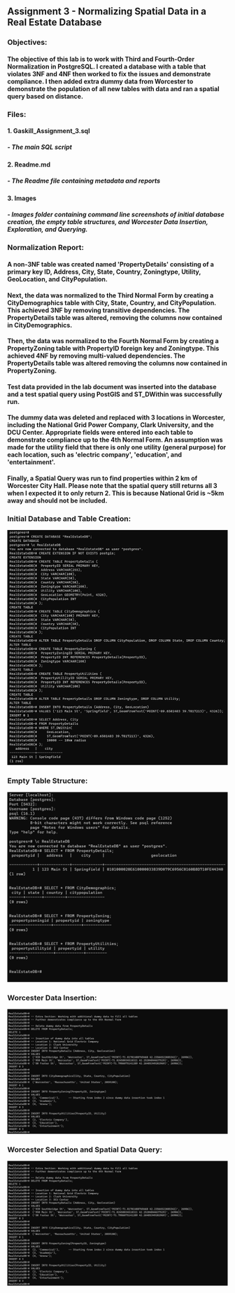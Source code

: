 ## Assignment 3 - Normalizing Spatial Data in a Real Estate Database

### **Objectives:**
#### The objective of this lab is to work with Third and Fourth-Order Normalization in PostgreSQL. I created a database with a table that violates 3NF and 4NF then worked to fix the issues and demonstrate compliance. I then added extra dummy data from Worcester to demonstrate the population of all new tables with data and ran a spatial query based on distance.

### **Files:**
#### 1. Gaskill_Assignment_3.sql
#####  - The main SQL script
#### 2. Readme.md
#####  - The Readme file containing metadata and reports
#### 3. Images
#####  - Images folder containing command line screenshots of initial database creation, the empty table structures, and Worcester Data Insertion, Exploration, and Querying.

### **Normalization Report:**
####  A non-3NF table was created named 'PropertyDetails' consisting of a primary key ID, Address, City, State, Country, Zoningtype, Utility, GeoLocation, and CityPopulation.

#### Next, the data was normalized to the Third Normal Form by creating a CityDemographics table with City, State, Country, and CityPopulation. This achieved 3NF by removing transitive dependencies. The PropertyDetails table was altered, removing the columns now contained in CityDemographics.

#### Then, the data was normalized to the Fourth Normal Form by creating a PropertyZoning table with PropertyID foreign key and Zoningtype. This achieved 4NF by removing multi-valued dependencies. The PropertyDetails table was altered removing the columns now contained in PropertyZoning.

#### Test data provided in the lab document was inserted into the database and a test spatial query using PostGIS and ST_DWithin was successfully run. 

#### The dummy data was deleted and replaced with 3 locations in Worcester, including the National Grid Power Company, Clark University, and the DCU Center. Appropriate fields were entered into each table to demonstrate compliance up to the 4th Normal Form. An assumption was made for the utility field that there is only one utility (general purpose) for each location, such as 'electric company', 'education', and 'entertainment'.

#### Finally, a Spatial Query was run to find properties within 2 km of Worcester City Hall. Please note that the spatial query still returns all 3 when I expected it to only return 2. This is because National Grid is ~5km away and should not be included.

### **Initial Database and Table Creation:**
![This file contains all of the initial SQL Scripts required to generate the required tables.](/Images/database_creation.png)

### **Empty Table Structure:**
![This file contains the complete empty table structure of each table, demonstrating 4NF compliance.](/Images/empty_tables.png)

### **Worcester Data Insertion:**
![This file contains all of the SQL Scripts required to insert 3 columns of data relating to Worcester locations.](/Images/worcester_1.png)

### **Worcester Selection and Spatial Data Query:**
![This file contains all of the SQL Scripts required to view the table structure with Worcester locations inserted, as well as the results of a spatial data query.](/Images/worcester_1.png)
